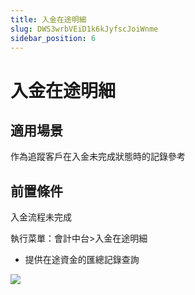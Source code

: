 ```yaml
---
title: 入金在途明細
slug: DWS3wrbVEiD1k6kJyfscJoiWnme
sidebar_position: 6
---
```



# 入金在途明細

## 適用場景 

作為追蹤客戶在入金未完成狀態時的記錄參考

## 前置條件 

入金流程未完成

執行菜單：會計中台&gt;入金在途明細

- 提供在途資金的匯總記錄查詢

<img src="/assets/TKUkbU4I0oHRx8xxhgPcx4AjnB6.png"/>

